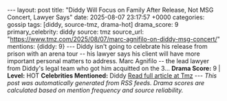 --- layout: post title: "Diddy Will Focus on Family After Release, Not MSG Concert, Lawyer Says" date: 2025-08-07 23:17:57 +0000 categories: gossip tags: [diddy, source-tmz, drama-hot] drama_score: 9 primary_celebrity: diddy source: tmz source_url: "https://www.tmz.com/2025/08/07/marc-agnifilo-on-diddy-msg-concert/" mentions: {diddy: 9} --- Diddy isn't going to celebrate his release from prison with an arena tour -- his lawyer says his client will have more important personal matters to address. Marc Agnifilo -- the lead lawyer from Diddy's legal team who got him acquitted on the 3… **Drama Score:** 9 | **Level:** HOT **Celebrities Mentioned:** Diddy [Read full article at Tmz](https://www.tmz.com/2025/08/07/marc-agnifilo-on-diddy-msg-concert/) --- *This post was automatically generated from RSS feeds. Drama scores are calculated based on mention frequency and source reliability.*